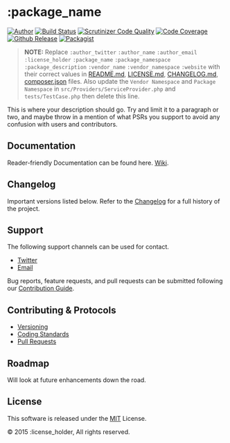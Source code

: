 # :package_name

[![Author](https://img.shields.io/badge/author-%40:author_twitter-blue.svg)](https://twitter.com/:author_twitter)
[![Build Status](https://scrutinizer-ci.com/g/:vendor_name/dashboard/badges/build.png)](https://scrutinizer-ci.com/g/:vendor_name/:package_name/build-status/)
[![Scrutinizer Code Quality](https://scrutinizer-ci.com/g/:vendor_name/:package_name/badges/quality-score.png)](https://scrutinizer-ci.com/g/:vendor_name/:package_name/)
[![Code Coverage](https://scrutinizer-ci.com/g/:vendor_name/:package_name/badges/coverage.png)](https://scrutinizer-ci.com/g/:vendor_name/:package_name/)
[![Github Release](https://img.shields.io/github/release/:vendor_name/:package_name.svg)](https://github.com/:vendor_name/:package_name)
[![Packagist](https://img.shields.io/packagist/l/:vendor_name/:package_name.svg)](https://packagist.org/packages/:vendor_name/:package_name)

> __NOTE:__ Replace `:author_twitter` `:author_name` `:author_email` `:license_holder` `:package_name` `:package_namespace` `:package_description` `:vendor_name` `:vendor_namespace` `:website` with their correct values in [README.md](README.md), [LICENSE.md](LICENSE.md), [CHANGELOG.md](CHANGELOG.md), [composer.json](composer.json) files. Also update the `Vendor Namespace` and `Package Namespace` in `src/Providers/ServiceProvider.php` and `tests/TestCase.php` then delete this line.

This is where your description should go. Try and limit it to a paragraph or two, and maybe throw in a mention of what PSRs you support to avoid any confusion with users and contributors.

## Documentation

Reader-friendly Documentation can be found here. [Wiki](https://github.com/:vendor_name/:package_name/wiki).

## Changelog

Important versions listed below. Refer to the [Changelog](CHANGELOG.md) for a full history of the project.

## Support

The following support channels can be used for contact.

- [Twitter](https://twitter.com/:author_twitter)
- [Email](mailto::author_email)

Bug reports, feature requests, and pull requests can be submitted following our [Contribution Guide](CONTRIBUTING.md).

## Contributing & Protocols

- [Versioning](CONTRIBUTING.md#versioning)
- [Coding Standards](CONTRIBUTING.md#coding-standards)
- [Pull Requests](CONTRIBUTING.md#pull-requests)

## Roadmap

Will look at future enhancements down the road.

## License

This software is released under the [MIT](LICENSE.md) License.

&copy; 2015 :license_holder, All rights reserved.